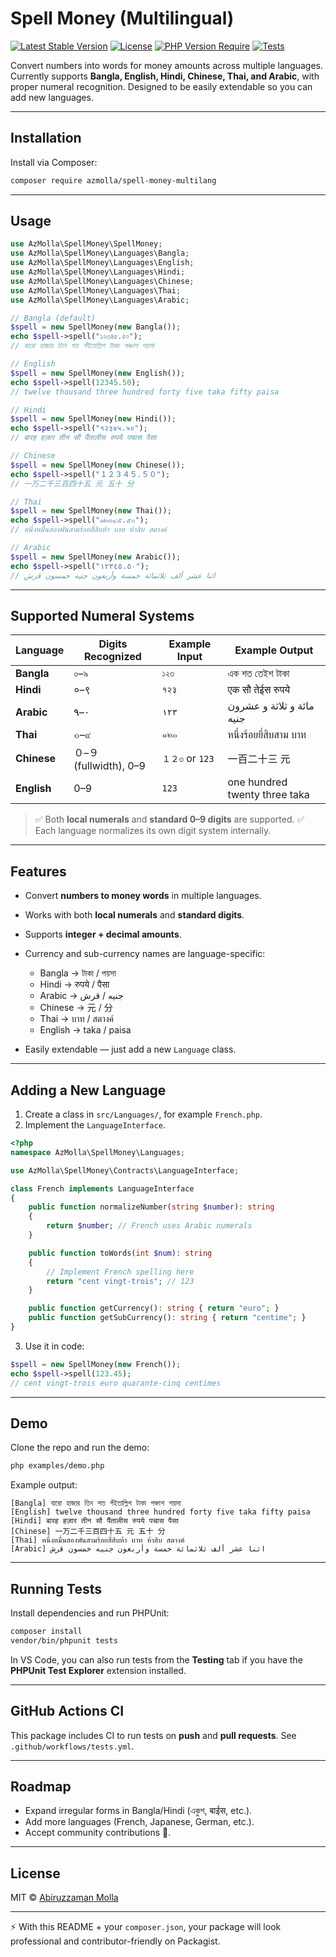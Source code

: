 # Spell Money (Multilingual)

[![Latest Stable Version](https://poser.pugx.org/azmolla/spell-money-multilang/v)](https://packagist.org/packages/azmolla/spell-money-multilang)
[![License](https://poser.pugx.org/azmolla/spell-money-multilang/license)](https://packagist.org/packages/azmolla/spell-money-multilang)
[![PHP Version Require](https://poser.pugx.org/azmolla/spell-money-multilang/require/php)](https://packagist.org/packages/azmolla/spell-money-multilang)
[![Tests](https://github.com/AbiruzzamanMolla/money-spell-multi-language/actions/workflows/tests.yml/badge.svg)](https://github.com/AbiruzzamanMolla/money-spell-multi-language/actions)

Convert numbers into words for money amounts across multiple languages.
Currently supports **Bangla, English, Hindi, Chinese, Thai, and Arabic**, with proper numeral recognition.
Designed to be easily extendable so you can add new languages.

---

## Installation

Install via Composer:

```bash
composer require azmolla/spell-money-multilang
```

---

## Usage

```php
use AzMolla\SpellMoney\SpellMoney;
use AzMolla\SpellMoney\Languages\Bangla;
use AzMolla\SpellMoney\Languages\English;
use AzMolla\SpellMoney\Languages\Hindi;
use AzMolla\SpellMoney\Languages\Chinese;
use AzMolla\SpellMoney\Languages\Thai;
use AzMolla\SpellMoney\Languages\Arabic;

// Bangla (default)
$spell = new SpellMoney(new Bangla());
echo $spell->spell("১২৩৪৫.৫০");
// বারো হাজার তিন শত পঁইতাল্লিশ টাকা পঞ্চাশ পয়সা

// English
$spell = new SpellMoney(new English());
echo $spell->spell(12345.50);
// twelve thousand three hundred forty five taka fifty paisa

// Hindi
$spell = new SpellMoney(new Hindi());
echo $spell->spell("१२३४५.५०");
// बारह हज़ार तीन सौ पैंतालीस रुपये पचास पैसा

// Chinese
$spell = new SpellMoney(new Chinese());
echo $spell->spell("１２３４５.５０");
// 一万二千三百四十五 元 五十 分

// Thai
$spell = new SpellMoney(new Thai());
echo $spell->spell("๑๒๓๔๕.๕๐");
// หนึ่งหมื่นสองพันสามร้อยสี่สิบห้า บาท ห้าสิบ สตางค์

// Arabic
$spell = new SpellMoney(new Arabic());
echo $spell->spell("١٢٣٤٥.٥٠");
// اثنا عشر ألف ثلاثمائة خمسة وأربعون جنيه خمسون قرش
```

---

## Supported Numeral Systems

| Language    | Digits Recognized    | Example Input  | Example Output                |
| ----------- | -------------------- | -------------- | ----------------------------- |
| **Bangla**  | ০–৯                  | `১২৩`          | এক শত তেইশ টাকা               |
| **Hindi**   | ०–९                  | `१२३`          | एक सौ तेईस रुपये              |
| **Arabic**  | ٠–٩                  | `١٢٣`          | مائة و ثلاثة و عشرون جنيه     |
| **Thai**    | ๐–๙                  | `๑๒๓`          | หนึ่งร้อยยี่สิบสาม บาท        |
| **Chinese** | ０–９ (fullwidth), 0–9 | `１２৩` or `123` | 一百二十三 元                       |
| **English** | 0–9                  | `123`          | one hundred twenty three taka |

> ✅ Both **local numerals** and **standard 0–9 digits** are supported.
> ✅ Each language normalizes its own digit system internally.

---

## Features

* Convert **numbers to money words** in multiple languages.
* Works with both **local numerals** and **standard digits**.
* Supports **integer + decimal amounts**.
* Currency and sub-currency names are language-specific:

  * Bangla → টাকা / পয়সা
  * Hindi → रुपये / पैसा
  * Arabic → جنيه / قرش
  * Chinese → 元 / 分
  * Thai → บาท / สตางค์
  * English → taka / paisa
* Easily extendable — just add a new `Language` class.

---

## Adding a New Language

1. Create a class in `src/Languages/`, for example `French.php`.
2. Implement the `LanguageInterface`.

```php
<?php
namespace AzMolla\SpellMoney\Languages;

use AzMolla\SpellMoney\Contracts\LanguageInterface;

class French implements LanguageInterface
{
    public function normalizeNumber(string $number): string
    {
        return $number; // French uses Arabic numerals
    }

    public function toWords(int $num): string
    {
        // Implement French spelling here
        return "cent vingt-trois"; // 123
    }

    public function getCurrency(): string { return "euro"; }
    public function getSubCurrency(): string { return "centime"; }
}
```

3. Use it in code:

```php
$spell = new SpellMoney(new French());
echo $spell->spell(123.45);
// cent vingt-trois euro quarante-cinq centimes
```

---

## Demo

Clone the repo and run the demo:

```bash
php examples/demo.php
```

Example output:

```
[Bangla] বারো হাজার তিন শত পঁইতাল্লিশ টাকা পঞ্চাশ পয়সা
[English] twelve thousand three hundred forty five taka fifty paisa
[Hindi] बारह हज़ार तीन सौ पैंतालीस रुपये पचास पैसा
[Chinese] 一万二千三百四十五 元 五十 分
[Thai] หนึ่งหมื่นสองพันสามร้อยสี่สิบห้า บาท ห้าสิบ สตางค์
[Arabic] اثنا عشر ألف ثلاثمائة خمسة وأربعون جنيه خمسون قرش
```

---

## Running Tests

Install dependencies and run PHPUnit:

```bash
composer install
vendor/bin/phpunit tests
```

In VS Code, you can also run tests from the **Testing** tab if you have the **PHPUnit Test Explorer** extension installed.

---

## GitHub Actions CI

This package includes CI to run tests on **push** and **pull requests**.
See `.github/workflows/tests.yml`.

---

## Roadmap

* Expand irregular forms in Bangla/Hindi (একুশ, बाईस, etc.).
* Add more languages (French, Japanese, German, etc.).
* Accept community contributions 🎉.

---

## License

MIT © [Abiruzzaman Molla](https://github.com/AbiruzzamanMolla)

---

⚡ With this README + your `composer.json`, your package will look professional and contributor-friendly on Packagist.